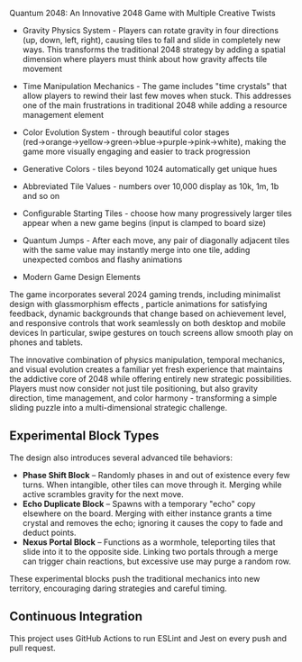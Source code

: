 Quantum 2048: An Innovative 2048 Game with Multiple Creative Twists


* Gravity Physics System - Players can rotate gravity in four directions (up, down, left, right), causing tiles to fall and slide in completely new ways. This transforms the traditional 2048 strategy by adding a spatial dimension where players must think about how gravity affects tile movement

* Time Manipulation Mechanics - The game includes "time crystals" that allow players to rewind their last few moves when stuck. This addresses one of the main frustrations in traditional 2048 while adding a resource management element

* Color Evolution System - through beautiful color stages (red→orange→yellow→green→blue→purple→pink→white), making the game more visually engaging and easier to track progression
* Generative Colors - tiles beyond 1024 automatically get unique hues
* Abbreviated Tile Values - numbers over 10,000 display as 10k, 1m, 1b and so on
* Configurable Starting Tiles - choose how many progressively larger tiles appear when a new game begins (input is clamped to board size)

* Quantum Jumps - After each move, any pair of diagonally adjacent tiles with the same value may instantly merge into one tile, adding unexpected combos and flashy animations

* Modern Game Design Elements

The game incorporates several 2024 gaming trends, including minimalist design with glassmorphism effects
, particle animations for satisfying feedback, dynamic backgrounds that change based on achievement level, and responsive controls that work seamlessly on both desktop and mobile devices
In particular, swipe gestures on touch screens allow smooth play on phones and tablets.

The innovative combination of physics manipulation, temporal mechanics, and visual evolution creates a familiar yet fresh experience that maintains the addictive core of 2048 while offering entirely new strategic possibilities. Players must now consider not just tile positioning, but also gravity direction, time management, and color harmony - transforming a simple sliding puzzle into a multi-dimensional strategic challenge.

## Experimental Block Types

The design also introduces several advanced tile behaviors:

* **Phase Shift Block** – Randomly phases in and out of existence every few turns. When intangible, other tiles can move through it. Merging while active scrambles gravity for the next move.
* **Echo Duplicate Block** – Spawns with a temporary "echo" copy elsewhere on the board. Merging with either instance grants a time crystal and removes the echo; ignoring it causes the copy to fade and deduct points.
* **Nexus Portal Block** – Functions as a wormhole, teleporting tiles that slide into it to the opposite side. Linking two portals through a merge can trigger chain reactions, but excessive use may purge a random row.

These experimental blocks push the traditional mechanics into new territory, encouraging daring strategies and careful timing.


## Continuous Integration
This project uses GitHub Actions to run ESLint and Jest on every push and pull request.
